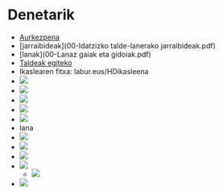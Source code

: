 # Denetarik

+ [Aurkezpena](0-Aurkezpena-22.pdf)
+ [jarraibideak](00-Idatzizko talde-lanerako jarraibideak.pdf)
+ [lanak](00-Lanaz gaiak eta gidoiak.pdf)
+ [Taldeak egiteko](https://mypads2.framapad.org/mypads/?/mypads/group/hdib-2022-3t3tr29v0/pad/view/taldeak-egiteko-hdib-2022-g43tt29at)
+ Ikaslearen fitxa: labur.eus/HDikasleena
+ [![](https://img.shields.io/badge/Diapoak-4zutabeak-brightgreen)](01-Diapo.html)
+ [![](https://img.shields.io/badge/Diapoak-elebitasunetik-brightgreen)](02-HDIBelebiDiapo.html)
+ [![](https://img.shields.io/badge/Diapoak-HizkuntzKudeaketa-gray)](../Zain/3-gaia_Ikastetxeko-hizkuntzen-kudeatzea.pdf)
+ [![](https://img.shields.io/badge/Diapoak-HizkuntzTrataeraBateratua-gray)](4-gaia-HTB.pdf)
+ [![](https://img.shields.io/badge/Diapoak-CLIL-gray)](5-gaia-CLIL.pdf)
+ lana
+ [![](https://img.shields.io/badge/Diapoak-Metodologiak-brightgreen)](07-diapoMetodologiak.html)
+ [![](https://img.shields.io/badge/Diapoak-Programatzea-gray)](08-Hizkuntza_programatu(21).pdf)
+ [![](https://img.shields.io/badge/Diapoak-IKT-gray)](09-IKT2021V0.pdf)
+ [![](https://img.shields.io/badge/Diapoak(1)-Erroreak-gray)](10-Erroreak01.pdf)
    + [![](https://img.shields.io/badge/Diapoak(2)-herroreac-gray)](10-Erroreak02.pdf)
+ [![](https://img.shields.io/badge/Diapoak-Estrategiak-brightgreen)](11-IKASLEEN_IKAS_ESTRATEGIAKb.html)
